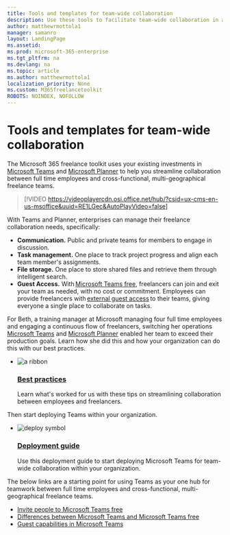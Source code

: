 ```yaml
---
title: Tools and templates for team-wide collaboration 
description: Use these tools to facilitate team-wide collaboration in an enterprise freelance program.
author: matthewrmottola1
manager: samanro
layout: LandingPage
ms.assetid: 
ms.prod: microsoft-365-enterprise
ms.tgt_pltfrm: na
ms.devlang: na
ms.topic: article
ms.author: matthewrmottola1
localization_priority: None 
ms.custom: M365freelancetoolkit
ROBOTS: NOINDEX, NOFOLLOW
---
```

Tools and templates for team-wide collaboration
========================================================

The Microsoft 365 freelance toolkit uses your existing investments in [Microsoft Teams](https://products.office.com/microsoft-teams/group-chat-software) and [Microsoft Planner](https://products.office.com/business/task-management-software) to help you streamline collaboration between full time employees and cross-functional, multi-geographical freelance teams.

> [!VIDEO https://videoplayercdn.osi.office.net/hub/?csid=ux-cms-en-us-msoffice&uuid=RE1LGec&AutoPlayVideo=false]

With Teams and Planner, enterprises can manage their freelance collaboration needs, specifically: 
- **Communication.** Public and private teams for members to engage in discussion. 
- **Task management.** One place to track project progress and align each team member's assignments.
- **File storage.** One place to store shared files and retrieve them through intelligent search.
- **Guest Access.** With [Microsoft Teams free](https://products.office.com/microsoft-teams/free), freelancers can join and exit your team as needed, with no cost or commitment. Employees can provide freelancers with [external guest access](https://support.office.com/article/fccb4fa6-f864-4508-bdde-256e7384a14f) to their teams, giving everyone a single place to collaborate on tasks. 

For Beth, a training manager at Microsoft managing four full time employees and engaging a continuous flow of freelancers, switching her operations [Microsoft Teams](https://products.office.com/microsoft-teams/group-chat-software) and [Microsoft Planner](https://products.office.com/business/task-management-software) enabled her team to exceed their production goals. Learn how she did this and how your organization can do this with our best practices.  

<ul class="panelContent cardsF cols cols2">
    <li>
        <div class="cardSize">
            <div class="cardPadding">
                <div class="card">
                    <div class="cardImageOuter">
                        <div class="cardImage">
                            <img src="https://docs.microsoft.com/en-us/office/media/icons/best-practices-blue.svg" alt="a ribbon" />
                        </div>
                    </div>
                    <div class="cardText">
                        <h3><a href="teamwidecollaborationbestpractices.md">Best practices</a></h3>
                        <p>Learn what's worked for us with these tips on streamlining collaboration between employees and freelancers.</p>
                    </div>
                </div>
            </div>
        </div>
    </li>
</ul>

Then start deploying Teams within your organization. 

<ul class="panelContent cardsF cols cols2">
    <li>
        <div class="cardSize">
            <div class="cardPadding">
                <div class="card">
                    <div class="cardImageOuter">
                        <div class="cardImage">
                            <img src="https://docs.microsoft.com/en-us/office/media/icons/deploy-blue.svg" alt="deploy symbol" />
                        </div>
                    </div>
                    <div class="cardText">
                        <h3><a href="teamwidecollaborationdownload.md">Deployment guide</a></h3>
                        <p>Use this deployment guide to start deploying Microsoft Teams for team-wide collaboration within your organization.</p>
                    </div>
                </div>
            </div>
        </div>
    </li>
</ul>

The below links are a starting point for using Teams as your one hub for teamwork between full time employees and cross-functional, multi-geographical freelance teams. 

- [Invite people to Microsoft Teams free](https://support.office.com/article/bf6ab877-9d55-493c-a3c2-08dab08b5083)
- [Differences between Microsoft Teams and Microsoft Teams free](https://support.office.com/article/0b69cf39-eb52-49af-b255-60d46fdf8a9c)
- [Guest capabilities in Microsoft Teams](https://support.office.com/article/d03fdf5b-1a6e-48e4-8e07-b13e1350ec7b)

